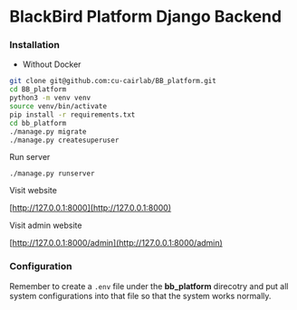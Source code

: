# BlackBird Platform Django Backend

### Installation

- Without Docker

```Bash
git clone git@github.com:cu-cairlab/BB_platform.git
cd BB_platform
python3 -m venv venv
source venv/bin/activate
pip install -r requirements.txt
cd bb_platform
./manage.py migrate
./manage.py createsuperuser
```

Run server

`./manage.py runserver`

Visit website

[http://127.0.0.1:8000](http://127.0.0.1:8000)

Visit admin website

[http://127.0.0.1:8000/admin](http://127.0.0.1:8000/admin)

### Configuration

Remember to create a `.env` file under the **bb_platform** direcotry and put all system configurations into that file so that the system works normally.
